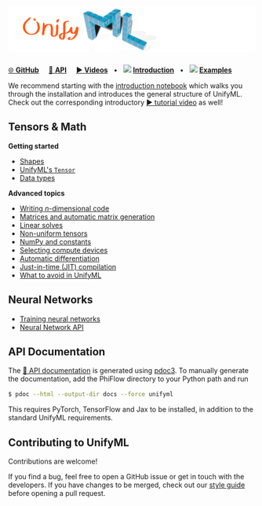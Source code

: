 # ![UnifyML](images/Banner.png)

[🌐 **GitHub**](https://github.com/holl-/UnifyML)
&nbsp;&nbsp;&nbsp; [🔗 **API**](unifyml)
&nbsp;&nbsp;&nbsp; [**▶ Videos**]()
&nbsp; • &nbsp; [<img src="https://www.tensorflow.org/images/colab_logo_32px.png" height=16>](https://colab.research.google.com/github/holl-/UnifyML/blob/main/docs/Introduction.ipynb) [**Introduction**](https://holl-.github.io/UnifyML/Introduction.html)
&nbsp; • &nbsp; [<img src="https://www.tensorflow.org/images/colab_logo_32px.png" height=16>](https://colab.research.google.com/github/holl-/UnifyML/blob/main/docs/Examples.ipynb) [**Examples**](https://holl-.github.io/UnifyML/Examples.html)


We recommend starting with the [introduction notebook](Introduction.html) which walks you through the installation and introduces the general structure of UnifyML.
Check out the corresponding introductory [▶ tutorial video]() as well!

## Tensors & Math

**Getting started**

* [Shapes](Shapes.html)
* [UnifyML's `Tensor`](Tensors.html)
* [Data types](Data_Types.html)


**Advanced topics**

* [Writing *n*-dimensional code](N_Dimensional.html)
* [Matrices and automatic matrix generation](Matrices.html)
* [Linear solves](Linear_Solves.html)
* [Non-uniform tensors](Non_Uniform.html)
* [NumPy and constants](NumPy_Constants.html)
* [Selecting compute devices](Devices.html)
* [Automatic differentiation](Autodiff.html)
* [Just-in-time (JIT) compilation](JIT.html)
* [What to avoid in UnifyML](Limitations.md)

## Neural Networks

* [Training neural networks](Networks.html)
* [Neural Network API](unifyml/nn/index.html)



## API Documentation

The [🔗 API documentation](unifyml) is generated using [pdoc3](https://pdoc3.github.io/pdoc/).
To manually generate the documentation, add the PhiFlow directory to your Python path and run
```bash
$ pdoc --html --output-dir docs --force unifyml
```
This requires PyTorch, TensorFlow and Jax to be installed, in addition to the standard UnifyML requirements.


## Contributing to UnifyML

Contributions are welcome!

If you find a bug, feel free to open a GitHub issue or get in touch with the developers.
If you have changes to be merged, check out our [style guide](https://github.com/holl-/UnifyML/blob/main/CONTRIBUTING.md) before opening a pull request.
